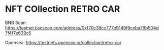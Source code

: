 # NFT COllection RETRO CAR

BNB Scan: https://testnet.bscscan.com/address/0xf70c39cc777e9149f9ceba76b504d7f4f7e639c6  

Opensea: https://testnets.opensea.io/collection/retro-car
